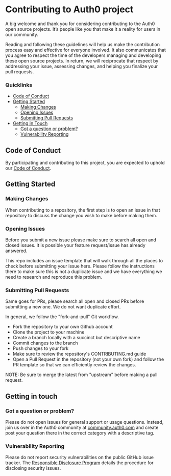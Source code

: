 # Contributing to Auth0 project

A big welcome and thank you for considering contributing to the Auth0 open source projects. It’s people like you that make it a reality for users in our community. 

Reading and following these guidelines will help us make the contribution process easy and effective for everyone involved. It also communicates that you agree to respect the time of the developers managing and developing these open source projects. In return, we will reciprocate that respect by addressing your issue, assessing changes, and helping you finalize your pull requests.

### Quicklinks
* [Code of Conduct](#code-of-conduct)
* [Getting Started](#getting-started)
    * [Making Changes](#making-changes)
    * [Opening Issues](#opening-issues)
    * [Submitting Pull Requests](#submitting-pull-requests)
* [Getting in Touch](#getting-in-touch)
    * [Got a question or problem?](#got-a-question-or-problem?)
    * [Vulnerability Reporting](#vulnerability-reporting)

## Code of Conduct 
By participating and contributing to this project, you are expected to uphold our [Code of Conduct](link-to-be-added).

## Getting Started 

### Making Changes 

When contributing to a repository, the first step is to open an issue in that repository to discuss the change you wish to make before making them.

### Opening Issues

Before you submit a new issue please make sure to search all open and closed issues. It is possible your feature request/issue has already answered. 

This repo includes an issue template that will walk through all the places to check before submitting your issue here. Please follow the instructions there to make sure this is not a duplicate issue and we have everything we need to research and reproduce this problem.

### Submitting Pull Requests 

Same goes for PRs, please search all open and closed PRs before submitting a new one. We do not want duplicate effort.

In general, we follow the "fork-and-pull" Git workflow.

* Fork the repository to your own Github account
* Clone the project to your machine
* Create a branch locally with a succinct but descriptive name
* Commit changes to the branch
* Push changes to your fork
* Make sure to review the repository's CONTRIBUTING.md guide 
* Open a Pull Request in the repository (not your own fork) and follow the PR template so that we can efficiently review the changes. 

NOTE: Be sure to merge the latest from "upstream" before making a pull request.

## Getting in touch 

### Got a question or problem? 

Please do not open issues for general support or usage questions. Instead, join us over in the Auth0 community at [community.auth0.com](https://community.auth0.com) and create post your question there in the correct category with a descriptive tag.

### Vulnerability Reporting

Please do not report security vulnerabilities on the public GitHub issue tracker. The [Responsible Disclosure Program](https://auth0.com/whitehat) details the procedure for disclosing security issues.
